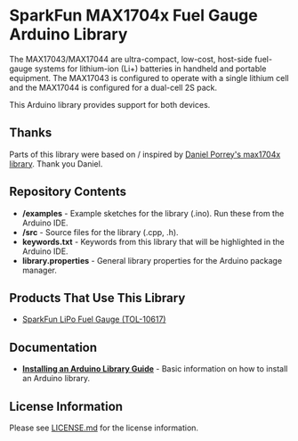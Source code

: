 # SparkFun MAX1704x Fuel Gauge Arduino Library

The MAX17043/MAX17044 are ultra-compact, low-cost,
host-side fuel-gauge systems for lithium-ion (Li+) batteries
in handheld and portable equipment. The MAX17043
is configured to operate with a single lithium cell and the
MAX17044 is configured for a dual-cell 2S pack.

This Arduino library provides support for both devices.

## Thanks

Parts of this library were based on / inspired by [Daniel Porrey's max1704x library](https://github.com/porrey/max1704x). Thank you Daniel.

## Repository Contents

- **/examples** - Example sketches for the library (.ino). Run these from the Arduino IDE.
- **/src** - Source files for the library (.cpp, .h).
- **keywords.txt** - Keywords from this library that will be highlighted in the Arduino IDE.
- **library.properties** - General library properties for the Arduino package manager.

## Products That Use This Library

- [SparkFun LiPo Fuel Gauge (TOL-10617)](https://www.sparkfun.com/products/10617)

## Documentation

- **[Installing an Arduino Library Guide](https://learn.sparkfun.com/tutorials/installing-an-arduino-library)** - Basic information on how to install an Arduino library.

## License Information

Please see [LICENSE.md](./LICENSE.md) for the license information.
